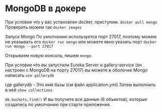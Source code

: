 #  MongoDB в докере 

При условии что у вас установлен docker, приступим.
``` docker pull mongo ```
Проверить можем так
``` docker images ```

Запуск Mongo
По умолчанию используется порт 27017, поэтому можем не указывать его
``` docker run mongo ```
или можете явно указать порт
``` docker run mongo --port 27017 ```

Открываем новую консоль, пишем
``` mongo ```

При условии что вы запустили Eureka Server и gallery-service (он настроен с MongoDB на порту 27017) вы можете в оболочке Mongo написать
``` use gallerydb ```

где gallerydb - Это имя базы (см файл application.yml)
Затем выполнить в ней
``` show collections ```


``` db.buckets.find() ```
И вы получите все данные (6 объектов), которые создались по умолчанию при старте приложения.